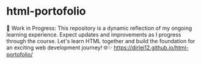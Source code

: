 # html-portofolio
🚧 Work in Progress: This repository is a dynamic reflection of my ongoing learning experience. Expect updates and improvements as I progress through the course.  Let's learn HTML together and build the foundation for an exciting web development journey! 🌐✨
https://dirlei12.github.io/html-portofolio/
